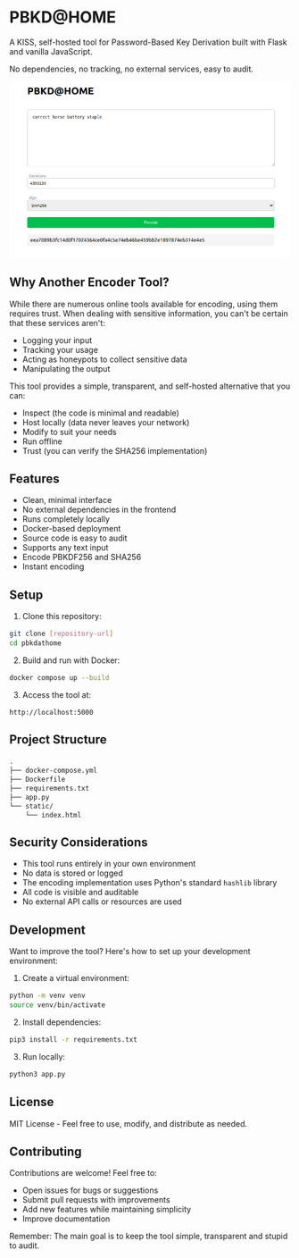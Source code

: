 # PBKD@HOME

A KISS, self-hosted tool for Password-Based Key Derivation built with Flask and vanilla JavaScript.

No dependencies, no tracking, no external services, easy to audit.

![alt text](screenshot.png)

## Why Another Encoder Tool?

While there are numerous online tools available for encoding, using them requires trust. When dealing with sensitive information, you can't be certain that these services aren't:

- Logging your input
- Tracking your usage
- Acting as honeypots to collect sensitive data
- Manipulating the output

This tool provides a simple, transparent, and self-hosted alternative that you can:
- Inspect (the code is minimal and readable)
- Host locally (data never leaves your network)
- Modify to suit your needs
- Run offline
- Trust (you can verify the SHA256 implementation)

## Features

- Clean, minimal interface
- No external dependencies in the frontend
- Runs completely locally
- Docker-based deployment
- Source code is easy to audit
- Supports any text input
- Encode PBKDF256 and SHA256
- Instant encoding

## Setup

1. Clone this repository:
```bash
git clone [repository-url]
cd pbkdathome
```

2. Build and run with Docker:
```bash
docker compose up --build
```

3. Access the tool at:
```
http://localhost:5000
```

## Project Structure

```
.
├── docker-compose.yml
├── Dockerfile
├── requirements.txt
├── app.py
└── static/
    └── index.html
```

## Security Considerations

- This tool runs entirely in your own environment
- No data is stored or logged
- The encoding implementation uses Python's standard `hashlib` library
- All code is visible and auditable
- No external API calls or resources are used

## Development

Want to improve the tool? Here's how to set up your development environment:

1. Create a virtual environment:
```bash
python -m venv venv
source venv/bin/activate
```

2. Install dependencies:
```bash
pip3 install -r requirements.txt
```

3. Run locally:
```bash
python3 app.py
```

## License

MIT License - Feel free to use, modify, and distribute as needed.

## Contributing

Contributions are welcome! Feel free to:
- Open issues for bugs or suggestions
- Submit pull requests with improvements
- Add new features while maintaining simplicity
- Improve documentation

Remember: The main goal is to keep the tool simple, transparent and stupid to audit.